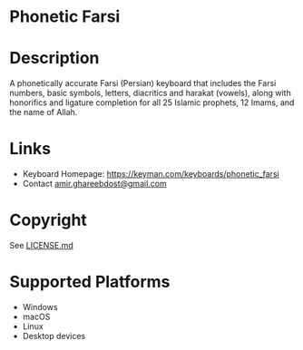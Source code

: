 # Phonetic Farsi 

# Description
A phonetically accurate Farsi (Persian) keyboard that includes the Farsi numbers, basic symbols, letters, diacritics and harakat (vowels), along with honorifics and ligature completion for all 25 Islamic prophets, 12 Imams, and the name of Allah.

# Links
- Keyboard Homepage: https://keyman.com/keyboards/phonetic_farsi
- Contact amir.ghareebdost@gmail.com

# Copyright
See [LICENSE.md](LICENSE.md)

# Supported Platforms
- Windows
- macOS
- Linux
- Desktop devices